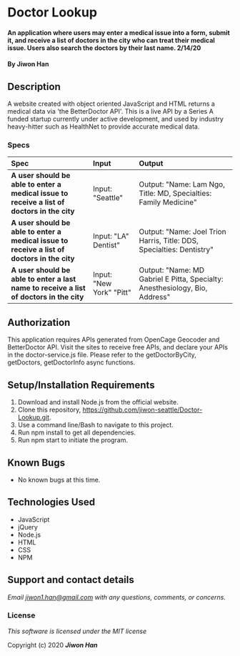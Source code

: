 # Doctor Lookup

#### An application where users may enter a medical issue into a form, submit it, and receive a list of doctors in the city who can treat their medical issue. Users also search the doctors by their last name. 2/14/20

#### By **Jiwon Han**

## Description

A website created with object oriented JavaScript and HTML returns a medical data via 'the BetterDoctor API'. This is a live API by a Series A funded startup currently under active development, and used by industry heavy-hitter such as HealthNet to provide accurate medical data.

### Specs
| Spec | Input | Output |
| :-------------     | :------------- | :------------- |
| **A user should be able to enter a medical issue to receive a list of doctors in the city** | Input: "Seattle" | Output: "Name: Lam Ngo, Title: MD, Specialties: Family Medicine" |
| **A user should be able to enter a medical issue to receive a list of doctors in the city** | Input: "LA" Dentist"  | Output: "Name: Joel Trion Harris, Title: DDS, Specialties: Dentistry" |
| **A user should be able to enter a last name to receive a list of doctors in the city** | Input: "New York" "Pitt"  | Output: "Name: MD Gabriel E Pitta, Specialty: Anesthesiology, Bio, Address" |

## Authorization
This application requires APIs generated from OpenCage Geocoder and BetterDoctor API.
Visit the sites to receive free APIs, and declare your APIs in the doctor-service.js file.
Please refer to the getDoctorByCity, getDoctors, getDoctorInfo async functions. 

## Setup/Installation Requirements
1. Download and install Node.js from the official website.
2. Clone this repository, https://github.com/jiwon-seattle/Doctor-Lookup.git.
3. Use a command line/Bash to navigate to this project.
4. Run npm install to get all dependencies.
5. Run npm start to initiate the program.

## Known Bugs
* No known bugs at this time.

## Technologies Used
* JavaScript
* jQuery
* Node.js
* HTML
* CSS
* NPM

## Support and contact details

_Email jiwon1.han@gmail.com with any questions, comments, or concerns._

### License

*This software is licensed under the MIT license*

Copyright (c) 2020 **_Jiwon Han_**
